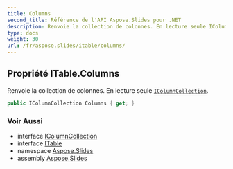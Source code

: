 ```yaml
---
title: Columns
second_title: Référence de l'API Aspose.Slides pour .NET
description: Renvoie la collection de colonnes. En lecture seule IColumnCollection aspose.slides/icolumncollection.
type: docs
weight: 30
url: /fr/aspose.slides/itable/columns/
---
```


## Propriété ITable.Columns

Renvoie la collection de colonnes. En lecture seule [`IColumnCollection`](../../icolumncollection).

```csharp
public IColumnCollection Columns { get; }
```

### Voir Aussi

* interface [IColumnCollection](../../icolumncollection)
* interface [ITable](../../itable)
* namespace [Aspose.Slides](../../itable)
* assembly [Aspose.Slides](../../../)

<!-- NE PAS ÉDITER : généré par xmldocmd pour Aspose.Slides.dll -->